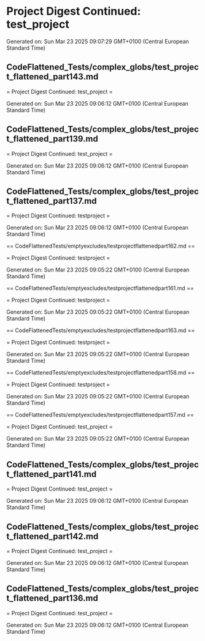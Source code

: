 # Project Digest Continued: test_project
Generated on: Sun Mar 23 2025 09:07:29 GMT+0100 (Central European Standard Time)


## CodeFlattened_Tests/complex_globs/test_project_flattened_part143.md <a id="test_project_flattened_part143_md"></a>

= Project Digest Continued: test_project =

Generated on: Sun Mar 23 2025 09:06:12 GMT+0100 (Central European Standard Time)
## CodeFlattened_Tests/complex_globs/test_project_flattened_part139.md <a id="test_project_flattened_part139_md"></a>

= Project Digest Continued: test_project =

Generated on: Sun Mar 23 2025 09:06:12 GMT+0100 (Central European Standard Time)
## CodeFlattened_Tests/complex_globs/test_project_flattened_part137.md <a id="test_project_flattened_part137_md"></a>

= Project Digest Continued: testproject =

Generated on: Sun Mar 23 2025 09:06:12 GMT+0100 (Central European Standard Time)

== CodeFlattenedTests/emptyexcludes/testprojectflattenedpart162.md <a id="testprojectflattenedpart162md"></a> ==

= Project Digest Continued: testproject =

Generated on: Sun Mar 23 2025 09:05:22 GMT+0100 (Central European Standard Time)

== CodeFlattenedTests/emptyexcludes/testprojectflattenedpart161.md <a id="testprojectflattenedpart161md"></a> ==

= Project Digest Continued: testproject =

Generated on: Sun Mar 23 2025 09:05:22 GMT+0100 (Central European Standard Time)

== CodeFlattenedTests/emptyexcludes/testprojectflattenedpart163.md <a id="testprojectflattenedpart163md"></a> ==

= Project Digest Continued: testproject =

Generated on: Sun Mar 23 2025 09:05:22 GMT+0100 (Central European Standard Time)

== CodeFlattenedTests/emptyexcludes/testprojectflattenedpart158.md <a id="testprojectflattenedpart158md"></a> ==

= Project Digest Continued: testproject =

Generated on: Sun Mar 23 2025 09:05:22 GMT+0100 (Central European Standard Time)

== CodeFlattenedTests/emptyexcludes/testprojectflattenedpart157.md <a id="testprojectflattenedpart157md"></a> ==

= Project Digest Continued: test_project =

Generated on: Sun Mar 23 2025 09:05:22 GMT+0100 (Central European Standard Time)
## CodeFlattened_Tests/complex_globs/test_project_flattened_part141.md <a id="test_project_flattened_part141_md"></a>

= Project Digest Continued: test_project =

Generated on: Sun Mar 23 2025 09:06:12 GMT+0100 (Central European Standard Time)
## CodeFlattened_Tests/complex_globs/test_project_flattened_part142.md <a id="test_project_flattened_part142_md"></a>

= Project Digest Continued: test_project =

Generated on: Sun Mar 23 2025 09:06:12 GMT+0100 (Central European Standard Time)
## CodeFlattened_Tests/complex_globs/test_project_flattened_part136.md <a id="test_project_flattened_part136_md"></a>

= Project Digest Continued: test_project =

Generated on: Sun Mar 23 2025 09:06:12 GMT+0100 (Central European Standard Time)